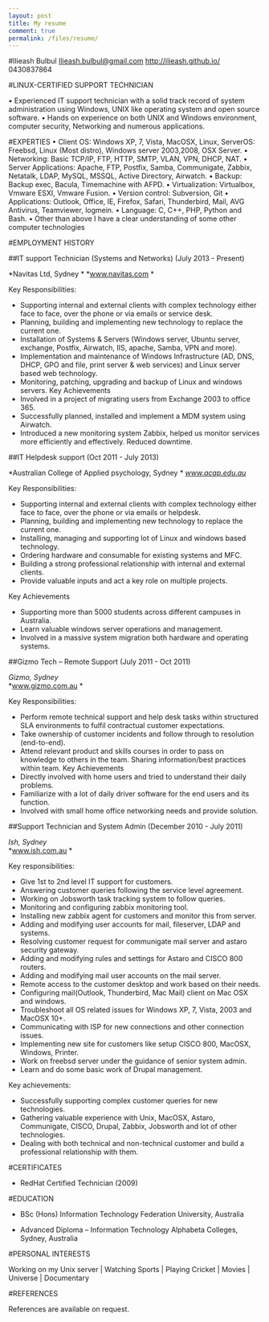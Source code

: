 ```yaml
---
layout: post
title: My resume
comment: true
permalink: /files/resume/
---
```

#Ilieash Bulbul
Ilieash.bulbul@gmail.com
http://ilieash.github.io/
0430837864


#LINUX-CERTIFIED SUPPORT TECHNICIAN

•	Experienced IT support technician with a solid track record of system administration using Windows, UNIX like operating system and open source software.
•	Hands on experience on both UNIX and Windows environment, computer security, Networking and numerous applications.

#EXPERTIES
•	Client OS: Windows XP, 7, Vista, MacOSX, Linux, ServerOS: Freebsd, Linux (Most distro), Windows server 2003,2008, OSX Server.
•	Networking: Basic TCP/IP, FTP, HTTP, SMTP, VLAN, VPN, DHCP, NAT.
•	Server Applications: Apache, FTP, Postfix, Samba, Communigate, Zabbix, Netatalk, LDAP, MySQL, MSSQL, Active Directory, Airwatch.
•	Backup: Backup exec, Bacula, Timemachine with AFPD.
•	Virtualization: Virtualbox, Vmware ESXI, Vmware Fusion.
•	Version control: Subversion, Git
•	Applications: Outlook, Office, IE, Firefox, Safari, Thunderbird, Mail, AVG Antivirus, Teamviewer, logmein.
•	Language: C, C++, PHP, Python and Bash.
•	Other than above I have a clear understanding of some other computer technologies


#EMPLOYMENT HISTORY


##IT support Technician (Systems and Networks) (July 2013 - Present)

*Navitas Ltd, Sydney  *
*www.navitas.com *

Key Responsibilities:
-	Supporting internal and external clients with complex technology either face to face, over the phone or via emails or service desk.
-	Planning, building and implementing new technology to replace the current one.
-	Installation of Systems & Servers (Windows server, Ubuntu server, exchange, Postfix, Airwatch, IIS, apache, Samba, VPN and more).
-	Implementation and maintenance of Windows Infrastructure (AD, DNS, DHCP, GPO and file, print server & web services) and Linux server based web technology.
-	Monitoring, patching, upgrading and backup of Linux and windows servers.
Key Achievements 
-	Involved in a project of migrating users from Exchange 2003 to office 365.
-	Successfully planned, installed and implement a MDM system using Airwatch.
-	Introduced a new monitoring system Zabbix, helped us monitor services more efficiently and effectively. Reduced downtime.


##IT Helpdesk support (Oct 2011 - July 2013)

*Australian College of Applied psychology, Sydney * 
*www.acap.edu.au*

Key Responsibilities:
-	Supporting internal and external clients with complex technology either face to face, over the phone or via emails or helpdesk.
-	Planning, building and implementing new technology to replace the current one.
-	Installing, managing and supporting lot of Linux and windows based technology.
-	Ordering hardware and consumable for existing systems and MFC.
-	Building a strong professional relationship with internal and external clients.
-	Provide valuable inputs and act a key role on multiple projects.

Key Achievements 
-	Supporting more than 5000 students across different campuses in Australia.
-	Learn valuable windows server operations and management.
-	Involved in a massive system migration both hardware and operating systems.


##Gizmo Tech – Remote Support (July 2011 - Oct 2011)

*Gizmo, Sydney*  
*www.gizmo.com.au *

Key Responsibilities:
-	Perform remote technical support and help desk tasks within structured SLA environments to fulfil contractual customer expectations.
-	Take ownership of customer incidents and follow through to resolution (end-to-end).
-	Attend relevant product and skills courses in order to pass on knowledge to others in the team. Sharing information/best practices within team.
Key Achievements
-	Directly involved with home users and tried to understand their daily problems.
-	Familiarize with a lot of daily driver software for the end users and its function.
-	Involved with small home office networking needs and provide solution.

##Support Technician and System Admin (December 2010 - July 2011)

*Ish,  Sydney*  
*www.ish.com.au *

Key responsibilities:
-	Give 1st to 2nd level IT support for customers.
-	Answering customer queries following the service level agreement.
-	Working on Jobsworth task tracking system to follow queries.
-	Monitoring and configuring zabbix monitoring tool.
-	Installing new zabbix agent for customers and monitor this from server.
-	Adding and modifying user accounts for mail, fileserver, LDAP and systems.
-	Resolving customer request for communigate mail server and astaro security gateway.
-	Adding and modifying rules and settings for Astaro and CISCO 800 routers.
-	Adding and modifying mail user accounts on the mail server.
-	Remote access to the customer desktop and work based on their needs.
-	Configuring mail(Outlook, Thunderbird, Mac Mail) client on Mac OSX and windows.
-	Troubleshoot all OS related issues for Windows XP, 7, Vista, 2003 and MacOSX 10+.
-	Communicating with ISP for new connections and other connection issues.
-	Implementing new site for customers like setup CISCO 800, MacOSX, Windows, Printer.
-	Work on freebsd server under the guidance of senior system admin.
-	Learn and do some basic work of Drupal management.

Key achievements:
-	Successfully supporting complex customer queries for new technologies.
-	Gathering valuable experience with Unix, MacOSX, Astaro, Communigate, CISCO, Drupal, Zabbix, Jobsworth and lot of other technologies.
-	Dealing with both technical and non-technical customer and build a professional relationship with them.


#CERTIFICATES
-	RedHat Certified Technician (2009)


#EDUCATION

-	BSc (Hons) Information Technology 
Federation University, Australia 

-	Advanced Diploma – Information Technology
Alphabeta Colleges, Sydney, Australia 



 
 


#PERSONAL INTERESTS

Working on my Unix server | Watching Sports | Playing Cricket | Movies | Universe | Documentary 


#REFERENCES

References are available on request. 
